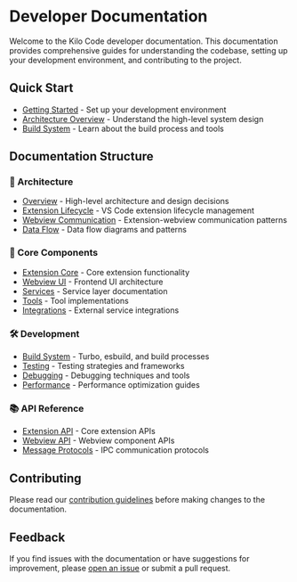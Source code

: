 # Developer Documentation

Welcome to the Kilo Code developer documentation. This documentation provides
comprehensive guides for understanding the codebase, setting up your development
environment, and contributing to the project.

## Quick Start

- [Getting Started](./development/getting-started.md) - Set up your development environment
- [Architecture Overview](./architecture/overview.md) - Understand the high-level
  system design
- [Build System](./development/build-system.md) - Learn about the build process
  and tools

## Documentation Structure

### 📐 Architecture

- [Overview](./architecture/overview.md) - High-level architecture and design decisions
- [Extension Lifecycle](./architecture/extension-lifecycle.md) - VS Code extension
  lifecycle management
- [Webview Communication](./architecture/webview-communication.md) - Extension-webview
  communication patterns
- [Data Flow](./architecture/data-flow.md) - Data flow diagrams and patterns

### 🔧 Core Components

- [Extension Core](./core-components/extension/) - Core extension functionality
- [Webview UI](./core-components/webview-ui/) - Frontend UI architecture
- [Services](./core-components/services/) - Service layer documentation
- [Tools](./core-components/tools/) - Tool implementations
- [Integrations](./core-components/integrations/) - External service integrations

### 🛠️ Development

- [Build System](./development/build-system.md) - Turbo, esbuild, and build processes
- [Testing](./development/testing.md) - Testing strategies and frameworks
- [Debugging](./development/debugging.md) - Debugging techniques and tools
- [Performance](./development/performance.md) - Performance optimization guides

### 📚 API Reference

- [Extension API](./api-reference/extension-api.md) - Core extension APIs
- [Webview API](./api-reference/webview-api.md) - Webview component APIs
- [Message Protocols](./api-reference/message-protocols.md) - IPC communication protocols

## Contributing

Please read our [contribution guidelines](./development/contributing.md) before making
changes to the documentation.

## Feedback

If you find issues with the documentation or have suggestions for improvement, please
[open an issue](https://github.com/your-org/kilo-code/issues) or submit a pull request.
